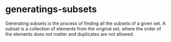 # generatings-subsets
Generating subsets is the process of finding all the subsets of a given set. A subset is a collection of elements from the original set, where the order of the elements does not matter and duplicates are not allowed. 

